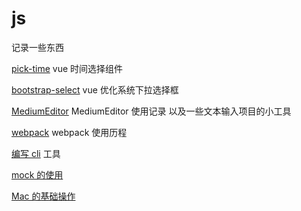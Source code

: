 # js

记录一些东西

[pick-time](component/pick-time/README.md) vue 时间选择组件

[bootstrap-select](component/bootstrap-select)
vue 优化系统下拉选择框

[MediumEditor](./other/MediumEditor使用记录.md)
MediumEditor 使用记录 以及一些文本输入项目的小工具

[webpack](./other/webpack学习记录.md) webpack 使用历程

[编写 cli](./other/编写cli学习记录.md) 工具

[mock 的使用](./other/mock学习记录.md)

[Mac 的基础操作](./入门Mac/readme.md)
